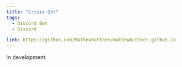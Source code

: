 ```yaml
---
title: "Crisis Bot"
tags:
  - Discord Bot
  - Discord

link: https://github.com/MathewButtner/mathewbuttner.github.io
---
```

In development.
